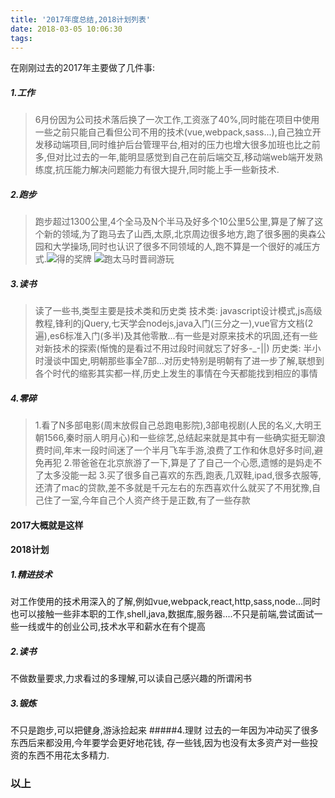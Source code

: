```yaml
---
title: '2017年度总结,2018计划列表'
date: 2018-03-05 10:06:30
tags:
---
```

在刚刚过去的2017年主要做了几件事:
##### 1.工作
>6月份因为公司技术落后换了一次工作,工资涨了40%,同时能在项目中使用一些之前只能自己看但公司不用的技术(vue,webpack,sass...),自己独立开发移动端项目,同时维护后台管理平台,相对的压力也增大很多加班也比之前多,但对比过去的一年,能明显感觉到自己在前后端交互,移动端web端开发熟练度,抗压能力解决问题能力有很大提升,同时能上手一些新技术.
##### 2.跑步
>跑步超过1300公里,4个全马及N个半马及好多个10公里5公里,算是了解了这个新的领域,为了跑马去了山西,太原,北京周边很多地方,跑了很多圈的奥森公园和大学操场,同时也认识了很多不同领域的人,跑不算是一个很好的减压方式.![得的奖牌](http://upload-images.jianshu.io/upload_images/1808957-123985a618588590.jpg?imageMogr2/auto-orient/strip%7CimageView2/2/w/1240)
![跑太马时晋祠游玩](http://upload-images.jianshu.io/upload_images/1808957-6e123b28a287c7f9.jpg?imageMogr2/auto-orient/strip%7CimageView2/2/w/1240)
##### 3.读书
>读了一些书,类型主要是技术类和历史类
技术类:
javascript设计模式,js高级教程,锋利的jQuery,七天学会nodejs,java入门(三分之一),vue官方文档(2遍),es6标准入门(多半)及其他零散...有一些是对原来技术的巩固,还有一些对新技术的探索(惭愧的是看过不用过段时间就忘了好多-_-||)
历史类:
半小时漫谈中国史,明朝那些事全7部...对历史特别是明朝有了进一步了解,联想到各个时代的缩影其实都一样,历史上发生的事情在今天都能找到相应的事情
##### 4.零碎
>1.看了N多部电影(周末放假自己总跑电影院),3部电视剧(人民的名义,大明王朝1566,秦时丽人明月心)和一些综艺,总结起来就是其中有一些确实挺无聊浪费时间,年末一段时间迷了一个半月飞车手游,浪费了工作和休息好多时间,避免再犯
2.带爸爸在北京旅游了一下,算是了了自己一个心愿,遗憾的是妈走不了太多没能一起
3.买了很多自己喜欢的东西,跑表,几双鞋,ipad,很多衣服等,还清了mac的贷款,差不多就是千元左右的东西喜欢什么就买了不用犹豫,自己住了一室,今年自己个人资产终于是正数,有了一些存款

#### 2017大概就是这样
#### 2018计划
##### 1.精进技术
对工作使用的技术用深入的了解,例如vue,webpack,react,http,sass,node...同时也可以接触一些非本职的工作,shell,java,数据库,服务器....不只是前端,尝试面试一些一线或牛的创业公司,技术水平和薪水在有个提高
##### 2.读书
不做数量要求,力求看过的多理解,可以读自己感兴趣的所谓闲书
##### 3.锻炼
不只是跑步,可以把健身,游泳捡起来 
#####4.理财
过去的一年因为冲动买了很多东西后来都没用,今年要学会更好地花钱,
存一些钱,因为也没有太多资产对一些投资的东西不用花太多精力.

### 以上



